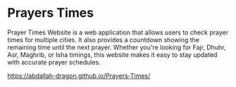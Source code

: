 # Prayers Times
 Prayer Times Website is a web application that allows users to check prayer times for multiple cities. It also provides a countdown showing the remaining time until the next prayer. Whether you're looking for Fajr, Dhuhr, Asr, Maghrib, or Isha timings, this website makes it easy to stay updated with accurate prayer schedules.

https://abdallah-dragon.github.io/Prayers-Times/
